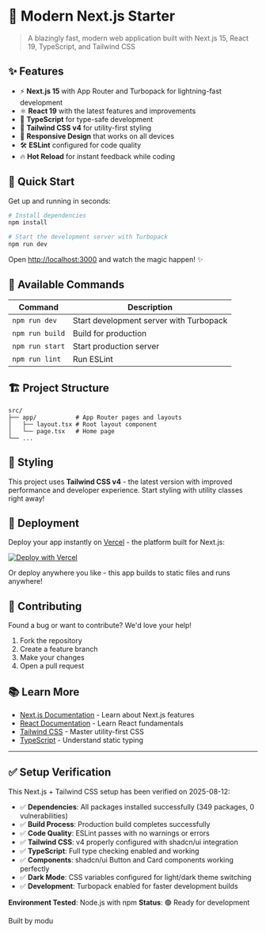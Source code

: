 # 🚀 Modern Next.js Starter

> A blazingly fast, modern web application built with Next.js 15, React 19, TypeScript, and Tailwind CSS

## ✨ Features

- ⚡ **Next.js 15** with App Router and Turbopack for lightning-fast development
- ⚛️ **React 19** with the latest features and improvements  
- 🔷 **TypeScript** for type-safe development
- 🎨 **Tailwind CSS v4** for utility-first styling
- 📱 **Responsive Design** that works on all devices
- 🛠️ **ESLint** configured for code quality
- 🔥 **Hot Reload** for instant feedback while coding

## 🎯 Quick Start

Get up and running in seconds:

```bash
# Install dependencies
npm install

# Start the development server with Turbopack
npm run dev
```

Open [http://localhost:3000](http://localhost:3000) and watch the magic happen! ✨

## 🧰 Available Commands

| Command | Description |
|---------|-------------|
| `npm run dev` | Start development server with Turbopack |
| `npm run build` | Build for production |
| `npm run start` | Start production server |
| `npm run lint` | Run ESLint |

## 🏗️ Project Structure

```
src/
├── app/           # App Router pages and layouts
│   ├── layout.tsx # Root layout component
│   └── page.tsx   # Home page
└── ...
```

## 🎨 Styling

This project uses **Tailwind CSS v4** - the latest version with improved performance and developer experience. Start styling with utility classes right away!

## 🚀 Deployment

Deploy your app instantly on [Vercel](https://vercel.com/new) - the platform built for Next.js:

[![Deploy with Vercel](https://vercel.com/button)](https://vercel.com/new/clone?repository-url=https://github.com/your-username/your-repo)

Or deploy anywhere you like - this app builds to static files and runs anywhere!

## 🤝 Contributing

Found a bug or want to contribute? We'd love your help!

1. Fork the repository
2. Create a feature branch
3. Make your changes
4. Open a pull request

## 📚 Learn More

- [Next.js Documentation](https://nextjs.org/docs) - Learn about Next.js features
- [React Documentation](https://react.dev) - Learn React fundamentals  
- [Tailwind CSS](https://tailwindcss.com) - Master utility-first CSS
- [TypeScript](https://www.typescriptlang.org) - Understand static typing

---

## ✅ Setup Verification

This Next.js + Tailwind CSS setup has been verified on 2025-08-12:

- ✅ **Dependencies**: All packages installed successfully (349 packages, 0 vulnerabilities)
- ✅ **Build Process**: Production build completes successfully 
- ✅ **Code Quality**: ESLint passes with no warnings or errors
- ✅ **Tailwind CSS**: v4 properly configured with shadcn/ui integration
- ✅ **TypeScript**: Full type checking enabled and working
- ✅ **Components**: shadcn/ui Button and Card components working perfectly
- ✅ **Dark Mode**: CSS variables configured for light/dark theme switching
- ✅ **Development**: Turbopack enabled for faster development builds

**Environment Tested**: Node.js with npm
**Status**: 🟢 Ready for development

Built by modu
